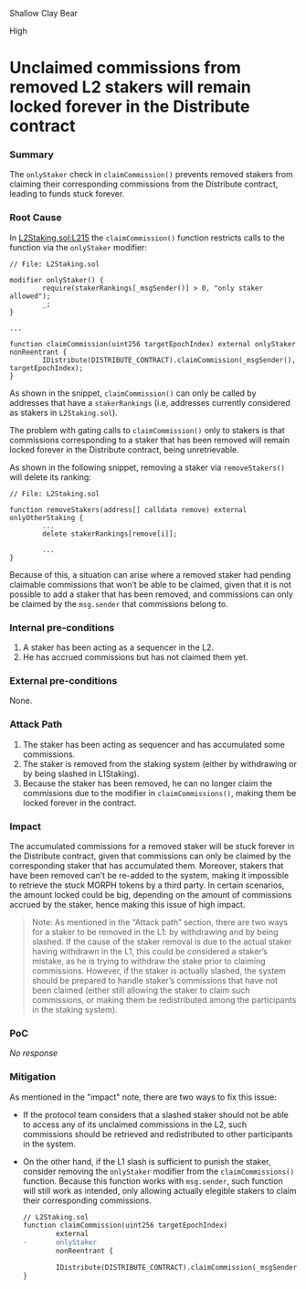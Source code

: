 Shallow Clay Bear

High

# Unclaimed commissions from removed L2 stakers will remain locked forever in the Distribute contract

### Summary

The `onlyStaker` check in `claimCommission()` prevents removed stakers from claiming their corresponding commissions from the Distribute contract, leading to funds stuck forever.

### Root Cause

In [L2Staking.sol:L215](https://github.com/sherlock-audit/2024-08-morphl2/blob/main/morph/contracts/contracts/l2/staking/L2Staking.sol#L215) the `claimCommission()` function restricts calls to the function via the `onlyStaker` modifier:

```solidity
// File: L2Staking.sol

modifier onlyStaker() {
		require(stakerRankings[_msgSender()] > 0, "only staker allowed");
		_;
}

...

function claimCommission(uint256 targetEpochIndex) external onlyStaker nonReentrant {
		IDistribute(DISTRIBUTE_CONTRACT).claimCommission(_msgSender(), targetEpochIndex); 
}
```

As shown in the snippet, `claimCommission()` can only be called by addresses that have a `stakerRankings` (i.e, addresses currently considered as stakers in `L2Staking.sol`).

The problem with gating calls to `claimCommission()` only to stakers is that commissions corresponding to a staker that has been removed will remain locked forever in the Distribute contract, being unretrievable.

As shown in the following snippet, removing a staker via `removeStakers()` will delete its ranking:

```solidity
// File: L2Staking.sol

function removeStakers(address[] calldata remove) external onlyOtherStaking {
		...
		delete stakerRankings[remove[i]];
		
		...
}
```

Because of this, a situation can arise where a removed staker had pending claimable commissions that won’t be able to be claimed, given that it is not possible to add a staker that has been removed, and commissions can only be claimed by the `msg.sender` that commissions belong to.

### Internal pre-conditions

1. A staker has been acting as a sequencer in the L2. 
2. He has accrued commissions but has not claimed them yet.

### External pre-conditions

None.

### Attack Path

1. The staker has been acting as sequencer and has accumulated some commissions.
2. The staker is removed from the staking system (either by withdrawing or by being slashed in L1Staking). 
3. Because the staker has been removed, he can no longer claim the commissions due to the modifier in `claimCommissions()`, making them be locked forever in the contract.

### Impact

The accumulated commissions for a removed staker will be stuck forever in the Distribute contract, given that commissions can only be claimed by the corresponding staker that has accumulated them. Moreover, stakers that have been removed can’t be re-added to the system, making it impossible to retrieve the stuck MORPH tokens by a third party. In certain scenarios, the amount locked could be big, depending on the amount of commissions accrued by the staker, hence making this issue of high impact.

> Note: As mentioned in the “Attack path” section, there are two ways for a staker to be removed in the L1: by withdrawing and by being slashed. If the cause of the staker removal is due to the actual staker having withdrawn in the L1, this could be considered a staker’s mistake, as he is trying to withdraw the stake prior to claiming commissions. However, if the staker is actually slashed, the system should be prepared to handle staker’s commissions that have not been claimed (either still allowing the staker to claim such commissions, or making them be redistributed among the participants in the staking system).


### PoC

_No response_

### Mitigation

As mentioned in the "impact" note, there are two ways to fix this issue:

- If the protocol team considers that a slashed staker should not be able to access any of its unclaimed commissions in the L2, such commissions should be retrieved and redistributed to other participants in the system.
- On the other hand, if the L1 slash is sufficient to punish the staker, consider removing the `onlyStaker` modifier from the `claimCommissions()` function. Because this function works with `msg.sender`, such function will still work as intended, only allowing actually elegible stakers to claim their corresponding commissions.
    
    ```diff
    // L2Staking.sol
    function claimCommission(uint256 targetEpochIndex) 
    		external 
    -		onlyStaker 
    		nonReentrant {
    
    		IDistribute(DISTRIBUTE_CONTRACT).claimCommission(_msgSender(), targetEpochIndex); 
    }
    ```